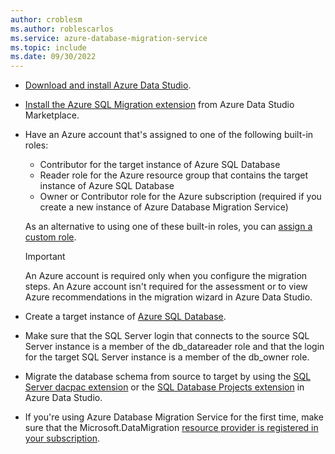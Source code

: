 ```yaml
---
author: croblesm
ms.author: roblescarlos
ms.service: azure-database-migration-service
ms.topic: include
ms.date: 09/30/2022
---
```


- [Download and install Azure Data Studio](/azure-data-studio/download-azure-data-studio).
- [Install the Azure SQL Migration extension](/azure-data-studio/extensions/azure-sql-migration-extension) from Azure Data Studio Marketplace.
- Have an Azure account that's assigned to one of the following built-in roles:

  - Contributor for the target instance of Azure SQL Database
  - Reader role for the Azure resource group that contains the target instance of Azure SQL Database
  - Owner or Contributor role for the Azure subscription (required if you create a new instance of Azure Database Migration Service)
  
  As an alternative to using one of these built-in roles, you can [assign a custom role](/data-migration/sql-server/database/custom-roles).
  
  > [!IMPORTANT]
  > An Azure account is required only when you configure the migration steps. An Azure account isn't required for the assessment or to view Azure recommendations in the migration wizard in Azure Data Studio.

- Create a target instance of [Azure SQL Database](/azure/azure-sql/database/single-database-create-quickstart).

- Make sure that the SQL Server login that connects to the source SQL Server instance is a member of the db_datareader role and that the login for the target SQL Server instance is a member of the db_owner role.

- Migrate the database schema from source to target by using the [SQL Server dacpac extension](/azure-data-studio/extensions/sql-server-dacpac-extension) or the [SQL Database Projects extension](/azure-data-studio/extensions/sql-database-project-extension) in Azure Data Studio.

- If you're using Azure Database Migration Service for the first time, make sure that the Microsoft.DataMigration [resource provider is registered in your subscription](../quickstart-create-data-migration-service-portal.md#register-the-resource-provider).
